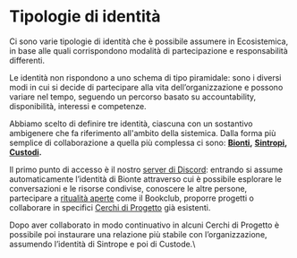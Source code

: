 # Tipologie di identità

Ci sono varie tipologie di identità che è possibile assumere in Ecosistemica, in base alle quali corrispondono modalità di partecipazione e responsabilità differenti.

Le identità non rispondono a uno schema di tipo piramidale: sono i diversi modi in cui si decide di partecipare alla vita dell’organizzazione e possono variare nel tempo, seguendo un percorso basato su accountability, disponibilità, interessi e competenze.

Abbiamo scelto di definire tre identità, ciascuna con un sostantivo ambigenere che fa riferimento all'ambito della sistemica. Dalla forma più semplice di collaborazione a quella più complessa ci sono: [**Bionti**](bionti.md)**,** [**Sintropi**](sintropi.md)**,** [**Custodi**](custodi.md)**.**

Il primo punto di accesso è il nostro [server di Discord](https://discord.gg/AydYXyAbq7): entrando si assume automaticamente l’identità di Bionte attraverso cui è possibile esplorare le conversazioni e le risorse condivise, conoscere le altre persone, partecipare a [ritualità aperte](../../sistema-organizzativo/ritualita-aperte.md) come il Bookclub, proporre progetti o collaborare in specifici [Cerchi di Progetto](../../partecipazione/progetti/) già esistenti.

Dopo aver collaborato in modo continuativo in alcuni Cerchi di Progetto è possibile poi instaurare una relazione più stabile con l’organizzazione, assumendo l’identità di Sintrope e poi di Custode.\








